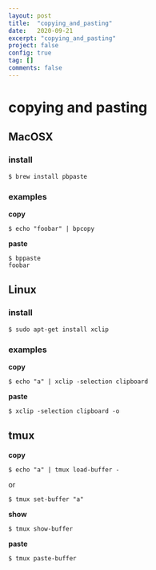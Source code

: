 ```yaml
---
layout: post
title:  "copying_and_pasting"
date:   2020-09-21
excerpt: "copying_and_pasting"
project: false
config: true
tag: []
comments: false
---
```


# copying and pasting

## MacOSX

### install

```console
$ brew install pbpaste
```

### examples

**copy**  
```console
$ echo "foobar" | bpcopy
```

**paste**  
```console
$ bppaste
foobar
```

## Linux

### install

```console
$ sudo apt-get install xclip
```

### examples

**copy**  
```console
$ echo "a" | xclip -selection clipboard
```

**paste**  
```console
$ xclip -selection clipboard -o
```

## tmux

**copy**  
```console
$ echo "a" | tmux load-buffer -
```
or 
```console
$ tmux set-buffer "a"
```

**show**  
```console
$ tmux show-buffer
```

**paste**
```console
$ tmux paste-buffer
```

